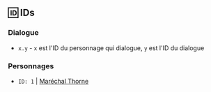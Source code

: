 ## 🆔 IDs

### Dialogue

- `x.y` - `x` est l'ID du personnage qui dialogue, `y` est l'ID du dialogue

### Personnages

- `ID: 1` | [Maréchal Thorne](../characters/Marechal_Thorne.md)